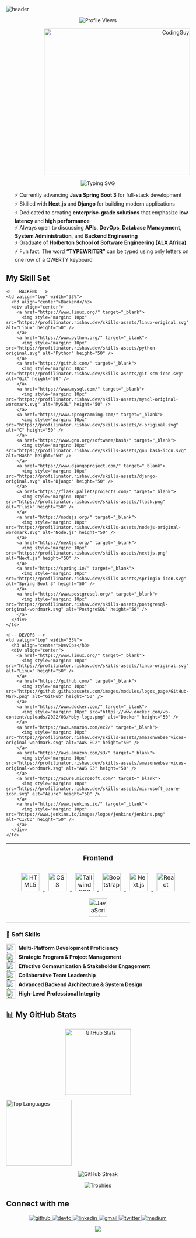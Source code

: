 <!-- TOP BANNER (WAVING) -->
![header](https://capsule-render.vercel.app/api?type=waving&color=gradient&height=230&section=header&text=Ewedairo%20Israel%20Ayomide&fontSize=36&fontAlign=50&fontAlignY=35)

<!-- PROFILE VIEWS BADGE -->
<p align="center">
  <img src="https://komarev.com/ghpvc/?username=Israelshecktar&style=plastic&color=red&label=PROFILE+VIEWS" alt="Profile Views" />
</p>

<!-- CODING GIF (RIGHT-ALIGNED) -->
<p align="right">
  <img alt="CodingGuy" width="400" src="https://cdn.dribbble.com/users/1162077/screenshots/3848914/media/320984a9ca58b3c73274c9259ecf6de8.gif" />
</p>

<!-- TYPING SVG INTRO -->
<p align="center">
  <img src="https://readme-typing-svg.demolab.com?font=Fira+Code&weight=600&size=18&pause=1000&color=180D1D&center=true&width=435&lines=Hi+there!+It's+great+to+have+you+here;I'm+Israel%2C+Your+Solution-Oriented+Engineer;Delighted+to+Meet+You!" alt="Typing SVG" />
</p>

<!-- BULLETED INTRO SECTION -->
<p align="center">
  <ul style="list-style-type: none;">
    <li>⚡ Currently advancing <strong>Java Spring Boot 3</strong> for full-stack development</li>
    <li>⚡ Skilled with <strong>Next.js</strong> and <strong>Django</strong> for building modern applications</li>
    <li>⚡ Dedicated to creating <strong>enterprise-grade solutions</strong> that emphasize <strong>low latency</strong> and <strong>high performance</strong></li>
    <li>⚡ Always open to discussing <strong>APIs</strong>, <strong>DevOps</strong>, <strong>Database Management</strong>, <strong>System Administration</strong>, and <strong>Backend Engineering</strong></li>
    <li>⚡ Graduate of <strong>Holberton School of Software Engineering (ALX Africa)</strong></li>
    <li>⚡ Fun fact: The word <strong>“TYPEWRITER”</strong> can be typed using only letters on one row of a QWERTY keyboard</li>
  </ul>
</p>

## My Skill Set

<table>
  <tr>
    <!-- FRONTEND -->
    <td valign="top" width="33%">
      <h3 align="center">Frontend</h3>
      <div align="center">
        <a href="https://en.wikipedia.org/wiki/HTML5" target="_blank">
          <img style="margin: 10px" src="https://profilinator.rishav.dev/skills-assets/html5-original-wordmark.svg" alt="HTML5" height="50" />
        </a>
        <a href="https://en.wikipedia.org/wiki/CSS" target="_blank">
          <img style="margin: 10px" src="https://profilinator.rishav.dev/skills-assets/css3-original-wordmark.svg" alt="CSS" height="50" />
        </a>
        <a href="https://tailwindcss.com/" target="_blank">
          <img style="margin: 10px" src="https://upload.wikimedia.org/wikipedia/commons/d/d5/Tailwind_CSS_Logo.svg" alt="Tailwind CSS" height="50" />
        </a>
        <a href="https://getbootstrap.com/" target="_blank">
          <img style="margin: 10px" src="https://profilinator.rishav.dev/skills-assets/bootstrap-plain.svg" alt="Bootstrap" height="50" />
        </a>
        <a href="https://nextjs.org/" target="_blank">
          <img style="margin: 10px" src="https://profilinator.rishav.dev/skills-assets/nextjs.png" alt="Next.js" height="50" />
        </a>
        <a href="https://reactjs.org/" target="_blank">
          <img style="margin: 10px" src="https://profilinator.rishav.dev/skills-assets/react-original-wordmark.svg" alt="React" height="50" />
        </a>
        <a href="https://www.javascript.com/" target="_blank">
          <img style="margin: 10px" src="https://profilinator.rishav.dev/skills-assets/javascript-original.svg" alt="JavaScript" height="50" />
        </a>
      </div>
    </td>

    <!-- BACKEND -->
    <td valign="top" width="33%">
      <h3 align="center">Backend</h3>
      <div align="center">
        <a href="https://www.linux.org/" target="_blank">
          <img style="margin: 10px" src="https://profilinator.rishav.dev/skills-assets/linux-original.svg" alt="Linux" height="50" />
        </a>
        <a href="https://www.python.org/" target="_blank">
          <img style="margin: 10px" src="https://profilinator.rishav.dev/skills-assets/python-original.svg" alt="Python" height="50" />
        </a>
        <a href="https://github.com/" target="_blank">
          <img style="margin: 10px" src="https://profilinator.rishav.dev/skills-assets/git-scm-icon.svg" alt="Git" height="50" />
        </a>
        <a href="https://www.mysql.com/" target="_blank">
          <img style="margin: 10px" src="https://profilinator.rishav.dev/skills-assets/mysql-original-wordmark.svg" alt="MySQL" height="50" />
        </a>
        <a href="https://www.cprogramming.com/" target="_blank">
          <img style="margin: 10px" src="https://profilinator.rishav.dev/skills-assets/c-original.svg" alt="C" height="50" />
        </a>
        <a href="https://www.gnu.org/software/bash/" target="_blank">
          <img style="margin: 10px" src="https://profilinator.rishav.dev/skills-assets/gnu_bash-icon.svg" alt="Bash" height="50" />
        </a>
        <a href="https://www.djangoproject.com/" target="_blank">
          <img style="margin: 10px" src="https://profilinator.rishav.dev/skills-assets/django-original.svg" alt="Django" height="50" />
        </a>
        <a href="https://flask.palletsprojects.com/" target="_blank">
          <img style="margin: 10px" src="https://profilinator.rishav.dev/skills-assets/flask.png" alt="Flask" height="50" />
        </a>
        <a href="https://nodejs.org/" target="_blank">
          <img style="margin: 10px" src="https://profilinator.rishav.dev/skills-assets/nodejs-original-wordmark.svg" alt="Node.js" height="50" />
        </a>
        <a href="https://nextjs.org/" target="_blank">
          <img style="margin: 10px" src="https://profilinator.rishav.dev/skills-assets/nextjs.png" alt="Next.js" height="50" />
        </a>
        <a href="https://spring.io/" target="_blank">
          <img style="margin: 10px" src="https://profilinator.rishav.dev/skills-assets/springio-icon.svg" alt="Spring Boot 3" height="50" />
        </a>
        <a href="https://www.postgresql.org/" target="_blank">
          <img style="margin: 10px" src="https://profilinator.rishav.dev/skills-assets/postgresql-original-wordmark.svg" alt="PostgreSQL" height="50" />
        </a>
      </div>
    </td>

    <!-- DEVOPS -->
    <td valign="top" width="33%">
      <h3 align="center">DevOps</h3>
      <div align="center">
        <a href="https://www.linux.org/" target="_blank">
          <img style="margin: 10px" src="https://profilinator.rishav.dev/skills-assets/linux-original.svg" alt="Linux" height="50" />
        </a>
        <a href="https://github.com/" target="_blank">
          <img style="margin: 10px" src="https://github.githubassets.com/images/modules/logos_page/GitHub-Mark.png" alt="GitHub" height="50" />
        </a>
        <a href="https://www.docker.com/" target="_blank">
          <img style="margin: 10px" src="https://www.docker.com/wp-content/uploads/2022/03/Moby-logo.png" alt="Docker" height="50" />
        </a>
        <a href="https://aws.amazon.com/ec2/" target="_blank">
          <img style="margin: 10px" src="https://profilinator.rishav.dev/skills-assets/amazonwebservices-original-wordmark.svg" alt="AWS EC2" height="50" />
        </a>
        <a href="https://aws.amazon.com/s3/" target="_blank">
          <img style="margin: 10px" src="https://profilinator.rishav.dev/skills-assets/amazonwebservices-original-wordmark.svg" alt="AWS S3" height="50" />
        </a>
        <a href="https://azure.microsoft.com/" target="_blank">
          <img style="margin: 10px" src="https://profilinator.rishav.dev/skills-assets/microsoft_azure-icon.svg" alt="Azure" height="50" />
        </a>
        <a href="https://www.jenkins.io/" target="_blank">
          <img style="margin: 10px" src="https://www.jenkins.io/images/logos/jenkins/jenkins.png" alt="CI/CD" height="50" />
        </a>
      </div>
    </td>
  </tr>
</table>

### 👔 Soft Skills

<img src="https://cdn-icons-png.flaticon.com/512/3566/3566345.png" alt="Laptop" width="25" style="vertical-align:middle;margin-right:5px;"> **Multi-Platform Development Proficiency**  
<img src="https://cdn-icons-png.flaticon.com/512/879/879757.png" alt="Clipboard" width="25" style="vertical-align:middle;margin-right:5px;"> **Strategic Program & Project Management**  
<img src="https://cdn-icons-png.flaticon.com/512/1377/1377407.png" alt="Speech Bubble" width="25" style="vertical-align:middle;margin-right:5px;"> **Effective Communication & Stakeholder Engagement**  
<img src="https://cdn-icons-png.flaticon.com/512/2545/2545873.png" alt="Team" width="25" style="vertical-align:middle;margin-right:5px;"> **Collaborative Team Leadership**  
<img src="https://cdn-icons-png.flaticon.com/512/2492/2492799.png" alt="Server" width="25" style="vertical-align:middle;margin-right:5px;"> **Advanced Backend Architecture & System Design**  
<img src="https://cdn-icons-png.flaticon.com/512/845/845646.png" alt="Check Mark" width="25" style="vertical-align:middle;margin-right:5px;"> **High-Level Professional Integrity**

## 📊 My GitHub Stats
<p align="center">
  <!-- GitHub Stats -->
  <img
    src="https://github-readme-stats.vercel.app/api?username=Israelshecktar&show_icons=true&count_private=true&hide_border=true&theme=dark"
    height="180em"
    alt="GitHub Stats"
  />
  
  <!-- Top Languages -->
  <img
    src="https://github-readme-stats.vercel.app/api/top-langs/?username=Israelshecktar&langs_count=8&layout=compact&hide_border=true&theme=dark"
    height="180em"
    alt="Top Languages"
  />
</p>

<p align="center">
  <img
    src="https://github-readme-streak-stats.herokuapp.com?user=Israelshecktar&theme=dark&hide_border=true"
    alt="GitHub Streak"
  />
</p>

<p align="center">
  <a href="https://github.com/ryo-ma/github-profile-trophy">
    <img
      src="https://github-profile-trophy.vercel.app/?username=Israelshecktar&theme=onedark&no-frame=true&row=1&margin-w=15"
      alt="Trophies"
    />
  </a>
</p>

## Connect with me
<div align="center">
  <a href="https://github.com/Israelshecktar" target="_blank">
    <img src="https://img.shields.io/badge/github-%2324292e.svg?&style=for-the-badge&logo=github&logoColor=white" alt="github" />
  </a>
  <a href="https://dev.to/Israelshecktar" target="_blank">
    <img src="https://img.shields.io/badge/dev.to-%2308090A.svg?&style=for-the-badge&logo=dev.to&logoColor=white" alt="devto" />
  </a>
  <a href="https://www.linkedin.com/in/israel-ewedairo-439bb5240/" target="_blank">
    <img src="https://img.shields.io/badge/linkedin-%231E77B5.svg?&style=for-the-badge&logo=linkedin&logoColor=white" alt="linkedin" />
  </a>
  <a href="mailto:iamshecktar1996@gmail.com" target="_blank">
    <img src="https://img.shields.io/badge/gmail-%23D14836.svg?&style=for-the-badge&logo=gmail&logoColor=white" alt="gmail" />
  </a>
  <a href="https://twitter.com/shecktar5" target="_blank">
    <img src="https://img.shields.io/badge/twitter-%2300acee.svg?&style=for-the-badge&logo=twitter&logoColor=white" alt="twitter" />
  </a>
  <a href="https://medium.com/@iamshecktar1996" target="_blank">
    <img src="https://img.shields.io/badge/medium-fff?style=for-the-badge&logo=medium&logoColor=black" alt="medium" />
  </a>
</div>

<p align="center">
  <a href="https://www.buymeacoffee.com/Israelshecktar" target="_blank">
    <img
      src="https://img.shields.io/badge/Donate-Buy%20Me%20A%20Coffee-orange.svg?style=flat-square&logo=buymeacoffee"
      align="center"
    />
  </a>
</p>
